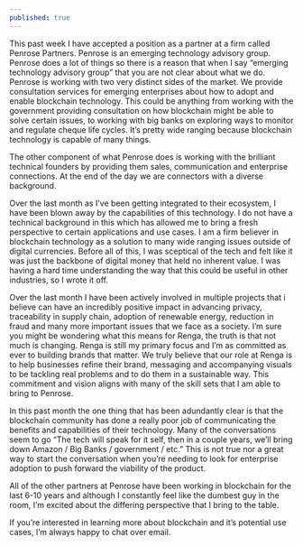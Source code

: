 ```yaml
---
published: true
---
```

This past week I have accepted a position as a partner at a firm called Penrose Partners. Penrose is an emerging technology advisory group. Penrose does a lot of things so there is a reason that when I say “emerging technology advisory group” that you are not clear about what we do. 
Penrose is working with two very distinct sides of the market. We provide consultation services for emerging enterprises about how to adopt and enable blockchain technology. This could be anything from working with the government providing consultation on how blockchain might be able to solve certain issues, to working with big banks on exploring ways to monitor and regulate cheque life cycles. It’s pretty wide ranging because blockchain technology is capable of many things. 

The other component of what Penrose does is working with the brilliant technical founders by providing them sales, communication and enterprise connections. At the end of the day we are connectors with a diverse background. 

Over the last month as I’ve been getting integrated to their ecosystem, I have been blown away by the capabilities of this technology. I do not have a technical background in this which has allowed me to bring a fresh perspective to certain applications and use cases. I am a firm believer in blockchain technology as a solution to many wide ranging issues outside of digital currencies. Before all of this, I was sceptical of the tech and felt like it was just the backbone of digital money that held no inherent value. I was having a hard time understanding the way that this could be useful in other industries, so I wrote it off. 

Over the last month I have been actively involved in multiple projects that i believe can have an incredibly positive impact in advancing privacy, traceability in supply chain, adoption of renewable energy, reduction in fraud and many more important issues that we face as a society. 
I’m sure you might be wondering what this means for Renga, the truth is that not much is changing. Renga is still my primary focus and I’m as committed as ever to building brands that matter. We truly believe that our role at Renga is to help businesses refine their brand, messaging and accompanying visuals to be tackling real problems and to do them in a sustainable way. This commitment and vision aligns with many of the skill sets that I am able to bring to Penrose. 

In this past month the one thing that has been adundantly clear is that the blockchain community has done a really poor job of communicating the benefits and capabilities of their technology. Many of the conversations seem to go “The tech will speak for it self, then in a couple years, we’ll bring down Amazon / Big Banks / government / etc.” This is not true nor a great way to start the conversation when you’re needing to look for enterprise adoption to push forward the viability of the product. 

All of the other partners at Penrose have been working in blockchain for the last 6-10 years and although I constantly feel like the dumbest guy in the room, I’m excited about the differing perspective that I bring to the table.  

If you’re interested in learning more about blockchain and it’s potential use cases, I’m always happy to chat over email.
